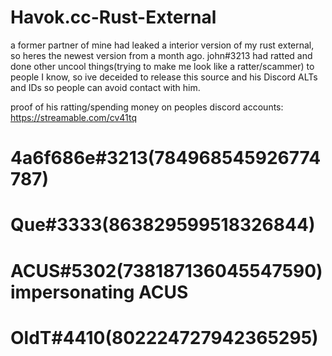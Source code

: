 # Havok.cc-Rust-External
a former partner of mine had leaked a interior version of my rust external, so heres the newest version from a month ago.
john#3213 had ratted and done other uncool things(trying to make me look like a ratter/scammer) to people I know, so ive deceided to release this source and his Discord ALTs and IDs so people can avoid contact with him.

proof of his ratting/spending money on peoples discord accounts:
https://streamable.com/cv41tq

# 4a6f686e#3213(784968545926774787)
# Que#3333(863829599518326844)
# ACUS#5302(738187136045547590) impersonating ACUS
# OldT#4410(802224727942365295)

